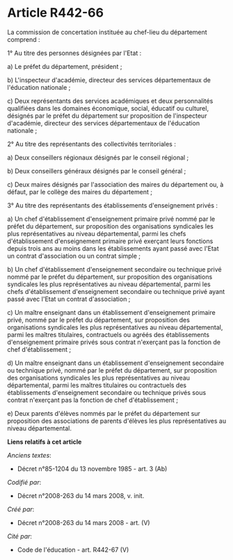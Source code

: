 # Article R442-66

La commission de concertation instituée au chef-lieu du département comprend :

1° Au titre des personnes désignées par l'Etat :

a) Le préfet du département, président ;

b) L'inspecteur d'académie, directeur des services départementaux de l'éducation nationale ;

c) Deux représentants des services académiques et deux personnalités qualifiées dans les domaines économique, social,
éducatif ou culturel, désignés par le préfet du département sur proposition de l'inspecteur d'académie, directeur des
services départementaux de l'éducation nationale ;

2° Au titre des représentants des collectivités territoriales :

a) Deux conseillers régionaux désignés par le conseil régional ;

b) Deux conseillers généraux désignés par le conseil général ;

c) Deux maires désignés par l'association des maires du département ou, à défaut, par le collège des maires du département ;

3° Au titre des représentants des établissements d'enseignement privés :

a) Un chef d'établissement d'enseignement primaire privé nommé par le préfet du département, sur proposition des
organisations syndicales les plus représentatives au niveau départemental, parmi les chefs d'établissement d'enseignement
primaire privé exerçant leurs fonctions depuis trois ans au moins dans les établissements ayant passé avec l'Etat un contrat
d'association ou un contrat simple ;

b) Un chef d'établissement d'enseignement secondaire ou technique privé nommé par le préfet du département, sur proposition
des organisations syndicales les plus représentatives au niveau départemental, parmi les chefs d'établissement d'enseignement
secondaire ou technique privé ayant passé avec l'Etat un contrat d'association ;

c) Un maître enseignant dans un établissement d'enseignement primaire privé, nommé par le préfet du département, sur
proposition des organisations syndicales les plus représentatives au niveau départemental, parmi les maîtres titulaires,
contractuels ou agréés des établissements d'enseignement primaire privés sous contrat n'exerçant pas la fonction de chef
d'établissement ;

d) Un maître enseignant dans un établissement d'enseignement secondaire ou technique privé, nommé par le préfet du
département, sur proposition des organisations syndicales les plus représentatives au niveau départemental, parmi les maîtres
titulaires ou contractuels des établissements d'enseignement secondaire ou technique privés sous contrat n'exerçant pas la
fonction de chef d'établissement ;

e) Deux parents d'élèves nommés par le préfet du département sur proposition des associations de parents d'élèves les plus
représentatives au niveau départemental.

**Liens relatifs à cet article**

_Anciens textes_:

  - Décret n°85-1204 du 13 novembre 1985 - art. 3 (Ab)

_Codifié par_:

  - Décret n°2008-263 du 14 mars 2008, v. init.

_Créé par_:

  - Décret n°2008-263 du 14 mars 2008 - art. (V)

_Cité par_:

  - Code de l'éducation - art. R442-67 (V)
